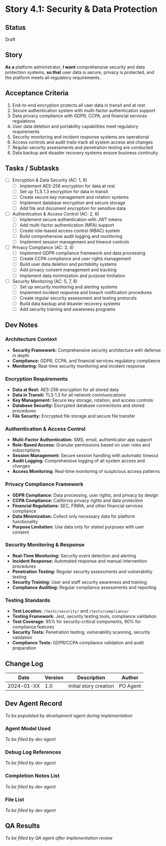 # Story 4.1: Security & Data Protection

## Status
Draft

## Story
**As a** platform administrator,
**I want** comprehensive security and data protection systems,
**so that** user data is secure, privacy is protected, and the platform meets all regulatory requirements.

## Acceptance Criteria
1. End-to-end encryption protects all user data in transit and at rest
2. Secure authentication system with multi-factor authentication support
3. Data privacy compliance with GDPR, CCPA, and financial services regulations
4. User data deletion and portability capabilities meet regulatory requirements
5. Security monitoring and incident response systems are operational
6. Access controls and audit trails track all system access and changes
7. Regular security assessments and penetration testing are conducted
8. Data backup and disaster recovery systems ensure business continuity

## Tasks / Subtasks
- [ ] Encryption & Data Security (AC: 1, 6)
  - [ ] Implement AES-256 encryption for data at rest
  - [ ] Set up TLS 1.3 encryption for data in transit
  - [ ] Create secure key management and rotation systems
  - [ ] Implement database encryption and secure storage
  - [ ] Add file and document encryption for sensitive data
- [ ] Authentication & Access Control (AC: 2, 6)
  - [ ] Implement secure authentication with JWT tokens
  - [ ] Add multi-factor authentication (MFA) support
  - [ ] Create role-based access control (RBAC) system
  - [ ] Build comprehensive audit logging and monitoring
  - [ ] Implement session management and timeout controls
- [ ] Privacy Compliance (AC: 3, 4)
  - [ ] Implement GDPR compliance framework and data processing
  - [ ] Create CCPA compliance and user rights management
  - [ ] Build user data deletion and portability systems
  - [ ] Add privacy consent management and tracking
  - [ ] Implement data minimization and purpose limitation
- [ ] Security Monitoring (AC: 5, 7, 8)
  - [ ] Set up security monitoring and alerting systems
  - [ ] Implement incident response and breach notification procedures
  - [ ] Create regular security assessment and testing protocols
  - [ ] Build data backup and disaster recovery systems
  - [ ] Add security training and awareness programs

## Dev Notes

### Architecture Context
- **Security Framework:** Comprehensive security architecture with defense in depth
- **Compliance:** GDPR, CCPA, and financial services regulatory compliance
- **Monitoring:** Real-time security monitoring and incident response

### Encryption Requirements
- **Data at Rest:** AES-256 encryption for all stored data
- **Data in Transit:** TLS 1.3 for all network communications
- **Key Management:** Secure key storage, rotation, and access controls
- **Database Security:** Encrypted database connections and stored procedures
- **File Security:** Encrypted file storage and secure file transfer

### Authentication & Access Control
- **Multi-Factor Authentication:** SMS, email, authenticator app support
- **Role-Based Access:** Granular permissions based on user roles and subscriptions
- **Session Management:** Secure session handling with automatic timeout
- **Audit Logging:** Comprehensive logging of all system access and changes
- **Access Monitoring:** Real-time monitoring of suspicious access patterns

### Privacy Compliance Framework
- **GDPR Compliance:** Data processing, user rights, and privacy by design
- **CCPA Compliance:** California privacy rights and data protection
- **Financial Regulations:** SEC, FINRA, and other financial services compliance
- **Data Minimization:** Collect only necessary data for platform functionality
- **Purpose Limitation:** Use data only for stated purposes with user consent

### Security Monitoring & Response
- **Real-Time Monitoring:** Security event detection and alerting
- **Incident Response:** Automated response and manual intervention procedures
- **Penetration Testing:** Regular security assessments and vulnerability testing
- **Security Training:** User and staff security awareness and training
- **Compliance Auditing:** Regular compliance assessments and reporting

### Testing Standards
- **Test Location:** `/tests/security/` and `/tests/compliance/`
- **Testing Framework:** Jest, security testing tools, compliance validation
- **Test Coverage:** 95% for security-critical components, 90% for compliance features
- **Security Tests:** Penetration testing, vulnerability scanning, security validation
- **Compliance Tests:** GDPR/CCPA compliance validation and audit preparation

## Change Log
| Date | Version | Description | Author |
|------|---------|-------------|---------|
| 2024-01-XX | 1.0 | Initial story creation | PO Agent |

## Dev Agent Record
*To be populated by development agent during implementation*

### Agent Model Used
*To be filled by dev agent*

### Debug Log References
*To be filled by dev agent*

### Completion Notes List
*To be filled by dev agent*

### File List
*To be filled by dev agent*

## QA Results
*To be filled by QA agent after implementation review*

